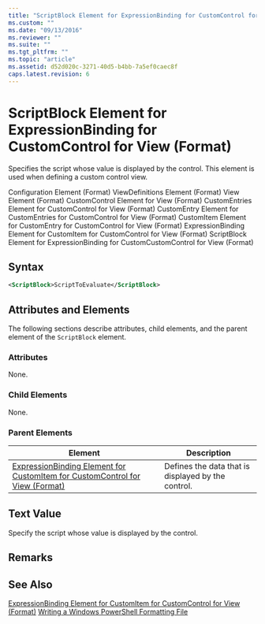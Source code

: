 ```yaml
---
title: "ScriptBlock Element for ExpressionBinding for CustomControl for View (Format) | Microsoft Docs"
ms.custom: ""
ms.date: "09/13/2016"
ms.reviewer: ""
ms.suite: ""
ms.tgt_pltfrm: ""
ms.topic: "article"
ms.assetid: d52d020c-3271-40d5-b4bb-7a5ef0caec8f
caps.latest.revision: 6
---
```

# ScriptBlock Element for ExpressionBinding for CustomControl for View (Format)
Specifies the script whose value is displayed by the control. This element is used when defining a custom control view.

 Configuration Element (Format)
ViewDefinitions Element (Format)
View Element (Format)
CustomControl Element for View (Format)
CustomEntries Element for CustomControl for View (Format)
CustomEntry Element for CustomEntries for CustomControl for View (Format)
CustomItem Element for CustomEntry for CustomControl for View (Format)
ExpressionBinding Element for CustomItem for CustomControl for View (Format)
ScriptBlock Element for ExpressionBinding for CustomCustomControl for View (Format)

## Syntax

```xml
<ScriptBlock>ScriptToEvaluate</ScriptBlock>
```

## Attributes and Elements
 The following sections describe attributes, child elements, and the parent element of the `ScriptBlock` element.

### Attributes
 None.

### Child Elements
 None.

### Parent Elements

|Element|Description|
|-------------|-----------------|
|[ExpressionBinding Element for CustomItem for CustomControl for View (Format)](./expressionbinding-element-for-customitem-for-customcontrol-for-view-format.md)|Defines the data that is displayed by the control.|

## Text Value
 Specify the script whose value is displayed by the control.

## Remarks

## See Also
 [ExpressionBinding Element for CustomItem for CustomControl for View (Format)](./expressionbinding-element-for-customitem-for-customcontrol-for-view-format.md)
 [Writing a Windows PowerShell Formatting File](./writing-a-windows-powershell-formatting-file.md)
